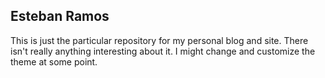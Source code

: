 ## Esteban Ramos
This is just the particular repository for my personal blog and site. There isn't really anything interesting about it. I might change and customize the theme at some point.

